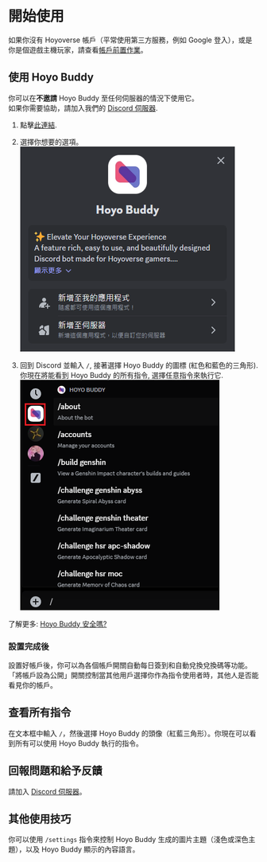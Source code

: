 # 開始使用

如果你沒有 Hoyoverse 帳戶（平常使用第三方服務，例如 Google 登入），或是你是個遊戲主機玩家，請查看[帳戶前置作業](./Before-Start.md)。

## 使用 Hoyo Buddy

你可以在**不邀請** Hoyo Buddy 至任何伺服器的情況下使用它。  
如果你需要協助，請加入我們的 [Discord 伺服器](https://link.seria.moe/hb-dc).

1. 點擊[此連結](https://discord.com/oauth2/authorize?client_id=1000045812522430626).

2. 選擇你想要的選項。  
![image](../../../../src/assets/images/HB_Add-app_zh_Hant.png)

3. 回到 Discord 並輸入 `/`, 接著選擇 Hoyo Buddy 的圖標 (紅色和藍色的三角形). 你現在將能看到 Hoyo Buddy 的所有指令, 選擇任意指令來執行它.  
![image](../../../../src/assets/images/392196104-6960be6c-8b51-49fd-93ae-bad4dad6822b.png)

了解更多: [Hoyo Buddy 安全嗎?](./Account-Security.md)

### 設置完成後

設置好帳戶後，你可以為各個帳戶開關自動每日簽到和自動兌換兌換碼等功能。
「將帳戶設為公開」開關控制當其他用戶選擇你作為指令使用者時，其他人是否能看見你的帳戶。

## 查看所有指令

在文本框中輸入 `/`，然後選擇 Hoyo Buddy 的頭像（紅藍三角形）。你現在可以看到所有可以使用 Hoyo Buddy 執行的指令。

## 回報問題和給予反饋

請加入 [Discord 伺服器](https://link.seria.moe/hb-dc)。

## 其他使用技巧

你可以使用 `/settings` 指令來控制 Hoyo Buddy 生成的圖片主題（淺色或深色主題），以及 Hoyo Buddy 顯示的內容語言。
